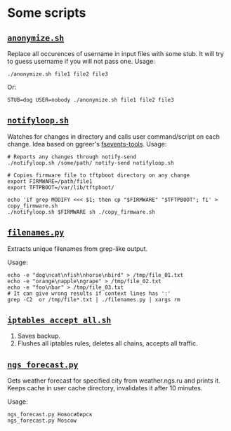 # Some scripts

## [`anonymize.sh`](anonymize.sh)

Replace all occurences of username in input files with some stub. It will try to
guess username if you will not pass one. Usage:

    ./anonymize.sh file1 file2 file3

Or:

    STUB=dog USER=nobody ./anonymize.sh file1 file2 file3


## [`notifyloop.sh`](notifyloop.sh)

Watches for changes in directory and calls user command/script on each change.
Idea based on ggreer's [fsevents-tools](https://github.com/ggreer/fsevents-tools).
Usage:

    # Reports any changes through notify-send
    ./notifyloop.sh /some/path/ notify-send notifyloop.sh

    # Copies firmware file to tftpboot directory on any change
    export FIRMWARE=/path/file1
    export TFTPBOOT=/var/lib/tftpboot/

    echo 'if grep MODIFY <<< $1; then cp "$FIRMWARE" "$TFTPBOOT"; fi' > copy_firmware.sh
    ./notifyloop.sh $FIRMWARE sh ./copy_firmware.sh

## [`filenames.py`](filenames.py)

Extracts unique filenames from grep-like output.

Usage:

    echo -e "dog\ncat\nfish\nhorse\nbird" > /tmp/file_01.txt
    echo -e "orange\napple\ngrape" > /tmp/file_02.txt
    echo -e "foo\nbar" > /tmp/file_03.txt
    # It can give wrong results if context lines has ':'
    grep -C2  or /tmp/file*.txt | ./filenames.py | xargs rm

## [`iptables_accept_all.sh`](iptables_accept_all.sh)

1. Saves backup.
2. Flushes all iptables rules, deletes all chains, accepts all traffic.

## [`ngs_forecast.py`](ngs_forecast.py)

Gets weather forecast for specified city from weather.ngs.ru and prints it.
Keeps cache in user cache directory, invalidates it after 10 minutes.

Usage:

    ngs_forecast.py Новосибирск
    ngs_forecast.py Moscow
